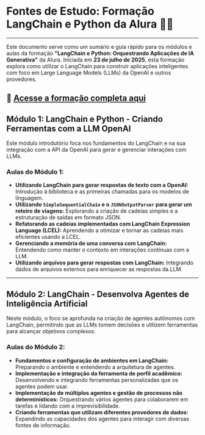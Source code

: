 # Fontes de Estudo: Formação LangChain e Python da Alura 🐍🤖
---

Este documento serve como um sumário e guia rápido para os módulos e aulas da formação **"LangChain e Python: Orquestrando Aplicações de IA Generativa"** da Alura. Iniciada em **23 de julho de 2025**, esta formação explora como utilizar o LangChain para construir aplicações inteligentes com foco em Large Language Models (LLMs) da OpenAI e outros provedores.

🔗 [Acesse a formação completa aqui](https://cursos.alura.com.br/formacao-langchain-orquestrando-aplicacoes-ia-generativa)
---

## Módulo 1: LangChain e Python - Criando Ferramentas com a LLM OpenAI

Este módulo introdutório foca nos fundamentos do LangChain e na sua integração com a API da OpenAI para gerar e gerenciar interações com LLMs.

### Aulas do Módulo 1:

* **Utilizando LangChain para gerar respostas de texto com a OpenAI:** Introdução à biblioteca e as primeiras chamadas para os modelos de linguagem.
* **Utilizando `SimpleSequentialChain` e o `JSONOutputParser` para gerar um roteiro de viagens:** Explorando a criação de cadeias simples e a estruturação de saídas em formato JSON.
* **Refatorando as cadeias implementadas com LangChain Expression Language (LCEL):** Aprendendo a otimizar e tornar as cadeias mais eficientes usando a LCEL.
* **Gerenciando a memória de uma conversa com LangChain:** Entendendo como manter o contexto em interações contínuas com a LLM.
* **Utilizando arquivos para gerar respostas com LangChain:** Integrando dados de arquivos externos para enriquecer as respostas da LLM.
---

## Módulo 2: LangChain - Desenvolva Agentes de Inteligência Artificial

Neste módulo, o foco se aprofunda na criação de agentes autônomos com LangChain, permitindo que as LLMs tomem decisões e utilizem ferramentas para alcançar objetivos complexos.

### Aulas do Módulo 2:

* **Fundamentos e configuração de ambientes em LangChain:** Preparando o ambiente e entendendo a arquitetura de agentes.
* **Implementação e integração da ferramenta de perfil acadêmico:** Desenvolvendo e integrando ferramentas personalizadas que os agentes podem usar.
* **Implementação de múltiplos agentes e gestão de processos não determinísticos:** Orquestrando vários agentes para colaborarem em tarefas e lidando com a imprevisibilidade.
* **Criando ferramentas que utilizam diferentes provedores de dados:** Expandindo as capacidades dos agentes para interagir com diversas fontes de informação.
